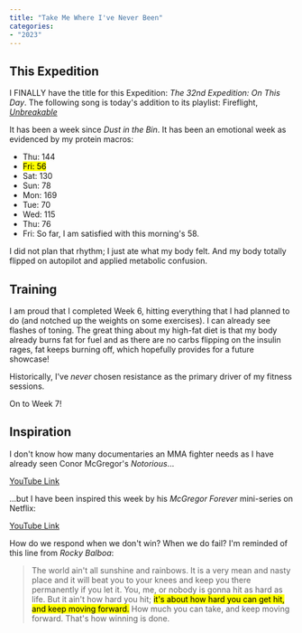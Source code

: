 ```yaml
---
title: "Take Me Where I've Never Been"
categories:
- "2023"
---
```


## This Expedition

I FINALLY have the title for this Expedition: *The 32nd Expedition: On This Day*.  The following song is today's addition to its playlist:  Fireflight, [*Unbreakable*](https://music.youtube.com/watch?v=I2WcMxlXAx0&feature=share)

It has been a week since *Dust in the Bin*.  It has been an emotional week as evidenced by my protein macros:

* Thu: 144
* <mark>Fri: 56</mark>
* Sat: 130
* Sun: 78
* Mon: 169
* Tue: 70
* Wed: 115
* Thu: 76
* Fri: So far, I am satisfied with this morning's 58.

I did not plan that rhythm; I just ate what my body felt.  And my body totally flipped on autopilot and applied metabolic confusion.

## Training

I am proud that I completed Week 6, hitting everything that I had planned to do (and notched up the weights on some exercises).  I can already see flashes of toning.  The great thing about my high-fat diet is that my body already burns fat for fuel and as there are no carbs flipping on the insulin rages, fat keeps burning off, which hopefully provides for a future showcase! 

Historically, I've *never* chosen resistance as the primary driver of my fitness sessions. 

On to Week 7!

## Inspiration

I don't know how many documentaries an MMA fighter needs as I have already seen Conor McGregor's *Notorious*...

[YouTube Link](https://www.youtube.com/watch?v=syOgWwz2fiE)

...but I have been inspired this week by his *McGregor Forever* mini-series on Netflix:

[YouTube Link](https://www.youtube.com/watch?v=QwHM63RIHbQ)

How do we respond when we don't win?  When we do fail?  I'm reminded of this line from *Rocky Balboa*: 

> The world ain't all sunshine and rainbows.  It is a very mean and nasty place and it will beat you to your knees and keep you there permanently if you let it. You, me, or nobody is gonna hit as hard as life. But it ain't how hard you hit; <mark>it's about how hard you can get hit, and keep moving forward.</mark> How much you can take, and keep moving forward. That's how winning is done.   
